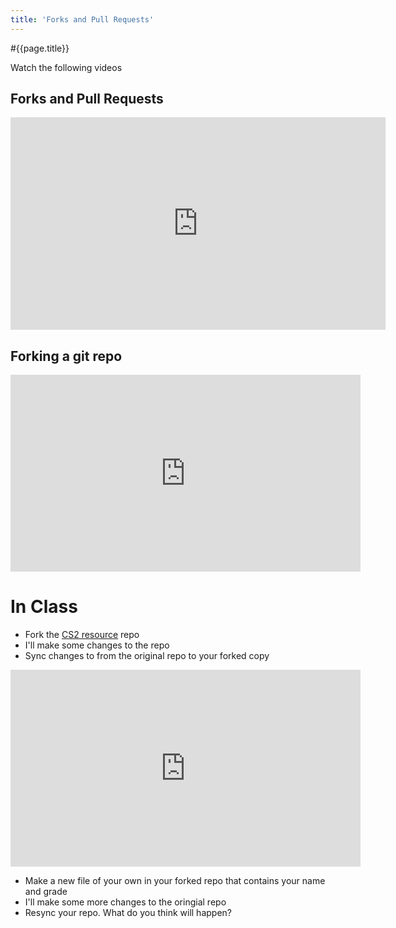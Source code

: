 ```yaml
---
title: 'Forks and Pull Requests'
---
```


#{{page.title}}

Watch the following videos

## Forks and Pull Requests
<iframe width="600" height="340" src="https://www.youtube.com/embed/_NrSWLQsDL4" frameborder="0" allow="accelerometer; autoplay; encrypted-media; gyroscope; picture-in-picture" allowfullscreen></iframe>

## Forking a git repo
<iframe width="560" height="315" src="https://www.youtube.com/embed/MJh7-_8p5bs" frameborder="0" allow="accelerometer; autoplay; encrypted-media; gyroscope; picture-in-picture" allowfullscreen></iframe>

# In Class
- Fork the [CS2 resource](https://github.com/fcs-cs/cs2-student-files) repo
- I'll make some changes to the repo
- Sync changes to from the original repo to your forked copy<br>

<iframe width="560" height="315" src="https://www.youtube.com/embed/XC41YGQYpo4" frameborder="0" allow="accelerometer; autoplay; encrypted-media; gyroscope; picture-in-picture" allowfullscreen></iframe>

- Make a new file of your own in your forked repo that contains your name and grade
- I'll make some more changes to the oringial repo
- Resync your repo. What do you think will happen?
